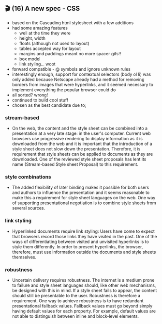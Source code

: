 ## 🎬 (16) A new spec - CSS

- based on the Cascading html stylesheet with a few additions
- had some amazing features
  - well at the time they were
  - height, width
  - floats (although not used to layout)
  - tables accepted way for layout
  - margins and paddings meant no more spacer gifs!!
  - box model
  - link styling... woot
- forward compatible - @ symbols and ignore unknown rules
- interestingly enough, support for contextual selectors (body ol li) was only added because Netscape already had a method for removing borders from images that were hyperlinks, and it seemed necessary to implement everything the popular browser could do
- all sorted? wrong!
- continued to build cool stuff
- chosen as the best candidate due to;

### stream-based

- On the web, the content and the style sheet can be combined into a presentation at a very late stage: in the user's computer. Current web browsers use progressive rendering to display information as it is downloaded from the web and it is important that the introduction of a style sheet does not slow down the presentation. Therefore, it is requirement that style sheets can be applied to documents as they are downloaded. One of the reviewed style sheet proposals has lent its name (Stream-based Style sheet Proposal) to this requirement.

### style combinations

- The added flexibility of later binding makes it possible for both users and authors to influence the presentation and it seems reasonable to make this a requirement for style sheet languages on the web. One way of supporting presentational negotiation is to combine style sheets from several sources.

### link styling

- Hyperlinked documents require link styling: Users have come to expect that browsers record those links they have visited in the past. One of the ways of differentiating between visited and unvisited hyperlinks is to style them differently. In order to present hyperlinks, the browser, therefore, must use information outside the documents and style sheets themselves.

### robustness

- Uncertain delivery requires robustness. The internet is a medium prone to failure and style sheet languages should, like other web mechanisms, be designed with this in mind. If a style sheet fails to appear, the content should still be presentable to the user. Robustness is therefore a requirement. One way to achieve robustness is to have redundant presentational fallback values. Fallback values must go beyond simply having default values for each property. For example, default values are not able to distinguish between inline and block-level elements.
